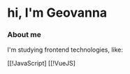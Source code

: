 # hi, I'm Geovanna

### About me
I'm studying frontend technologies, like:  

[[!JavaScript]
[[!VueJS]
